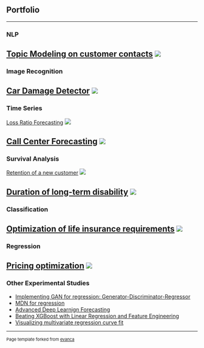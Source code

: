 ## Portfolio

---

### NLP
[Topic Modeling on customer contacts](/sample_page)
<img src="images/dummy_thumbnail.jpg?raw=true"/>
---

### Image Recognition
[Car Damage Detector](/sample_page)
<img src="images/dummy_thumbnail.jpg?raw=true"/>
---

### Time Series
[Loss Ratio Forecasting](/sample_page)
<img src="images/dummy_thumbnail.jpg?raw=true"/>

[Call Center Forecasting](/sample_page)
<img src="images/dummy_thumbnail.jpg?raw=true"/>
---

### Survival Analysis
[Retention of a new customer](/sample_page)
<img src="images/dummy_thumbnail.jpg?raw=true"/>

[Duration of long-term disability](/sample_page)
<img src="images/dummy_thumbnail.jpg?raw=true"/>
---

### Classification
[Optimization of life insurance requirements](/sample_page)
<img src="images/dummy_thumbnail.jpg?raw=true"/>
---

### Regression
[Pricing optimization](/sample_page)
<img src="images/dummy_thumbnail.jpg?raw=true"/>
---

### Other Experimental Studies

- [Implementing GAN for regression: Generator-Discriminator-Regressor](http://example.com/)
- [MDN for regression](http://example.com/)
- [Advanced Deep Learnign Forecasting](http://example.com/)
- [Beating XGBoost with Linear Regression and Feature Engineering](http://example.com/)
- [Visualizing multivariate regression curve fit](http://example.com/)






---
<p style="font-size:11px">Page template forked from <a href="https://github.com/evanca/quick-portfolio">evanca</a></p>
<!-- Remove above link if you don't want to attibute -->
